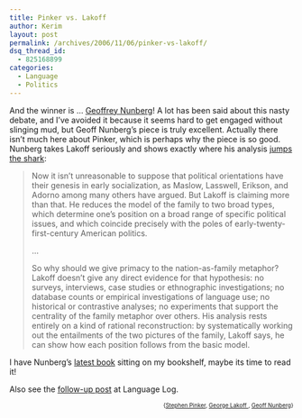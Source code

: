 ```yaml
---
title: Pinker vs. Lakoff
author: Kerim
layout: post
permalink: /archives/2006/11/06/pinker-vs-lakoff/
dsq_thread_id:
  - 825168899
categories:
  - Language
  - Politics
---
```

And the winner is &#8230; <a href="http://www.tnr.com/blog/openuniversity?pid=54417%22" onclick="_gaq.push(['_trackEvent', 'outbound-article', 'http://www.tnr.com/blog/openuniversity?pid=54417%22', 'Geoffrey Nunberg']);" >Geoffrey Nunberg</a>! A lot has been said about this nasty debate, and I&#8217;ve avoided it because it seems hard to get engaged without slinging mud, but Geoff Nunberg&#8217;s piece is truly excellent. Actually there isn&#8217;t much here about Pinker, which is perhaps why the piece is so good. Nunberg takes Lakoff seriously and shows exactly where his analysis <a href="http://www.urbandictionary.com/define.php?term=jump+the+shark" onclick="_gaq.push(['_trackEvent', 'outbound-article', 'http://www.urbandictionary.com/define.php?term=jump+the+shark', 'jumps the shark']);" >jumps the shark</a>:

> Now it isn&#8217;t unreasonable to suppose that political orientations have their genesis in early socialization, as Maslow, Lasswell, Erikson, and Adorno among many others have argued. But Lakoff is claiming more than that. He reduces the model of the family to two broad types, which determine one&#8217;s position on a broad range of specific political issues, and which coincide precisely with the poles of early-twenty-first-century American politics.
> 
> &#8230;
> 
> So why should we give primacy to the nation-as-family metaphor? Lakoff doesn&#8217;t give any direct evidence for that hypothesis: no surveys, interviews, case studies or ethnographic investigations; no database counts or empirical investigations of language use; no historical or contrastive analyses; no experiments that support the centrality of the family metaphor over others. His analysis rests entirely on a kind of rational reconstruction: by systematically working out the entailments of the two pictures of the family, Lakoff says, he can show how each position follows from the basic model. 

I have Nunberg&#8217;s <a href="http://www.amazon.com/gp/redirect.html%3FASIN=1586483862%26tag=ws%26lcode=xm2%26cID=2025%26ccmID=165953%26location=/o/ASIN/1586483862%253FSubscriptionId=02ZH6J1W0649DTNS6002" onclick="_gaq.push(['_trackEvent', 'outbound-article', 'http://www.amazon.com/gp/redirect.html%3FASIN=1586483862%26tag=ws%26lcode=xm2%26cID=2025%26ccmID=165953%26location=/o/ASIN/1586483862%253FSubscriptionId=02ZH6J1W0649DTNS6002', 'latest book']);" >latest book</a> sitting on my bookshelf, maybe its time to read it!

Also see the <a href="http://itre.cis.upenn.edu/~myl/languagelog/archives/003738.html" onclick="_gaq.push(['_trackEvent', 'outbound-article', 'http://itre.cis.upenn.edu/~myl/languagelog/archives/003738.html', 'follow-up post']);" >follow-up post</a> at Language Log.  
<!-- technorati tags start -->

<div style="text-align:right;">
  <span style="font-size:x-small;">{<a href="http://www.technorati.com/tag/Stephen Pinker" onclick="_gaq.push(['_trackEvent', 'outbound-article', 'http://www.technorati.com/tag/Stephen Pinker', 'Stephen Pinker']);"  rel="tag">Stephen Pinker</a>, <a href="http://www.technorati.com/tag/George Lakoff " onclick="_gaq.push(['_trackEvent', 'outbound-article', 'http://www.technorati.com/tag/George Lakoff ', 'George Lakoff ']);"  rel="tag">George Lakoff </a>, <a href="http://www.technorati.com/tag/Geoff Nunberg" onclick="_gaq.push(['_trackEvent', 'outbound-article', 'http://www.technorati.com/tag/Geoff Nunberg', 'Geoff Nunberg']);"  rel="tag">Geoff Nunberg</a>}</span>


<!-- technorati tags end -->

